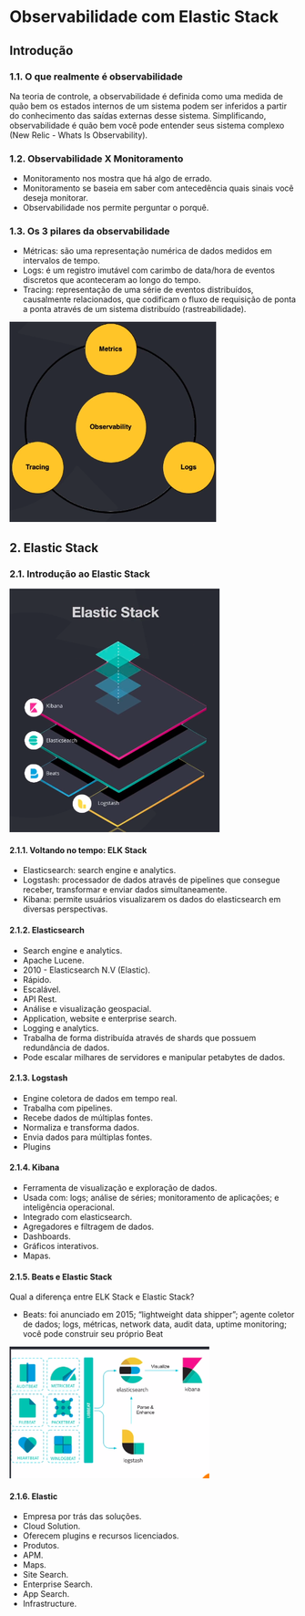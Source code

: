 # Observabilidade com Elastic Stack

## Introdução
### 1.1. O que realmente é observabilidade

Na teoria de controle, a observabilidade é definida como uma medida de quão bem os estados internos de um sistema podem 
ser inferidos a partir do conhecimento das saídas externas desse sistema. Simplificando, observabilidade é quão bem você 
pode entender seus sistema complexo (New Relic - Whats Is Observability).

### 1.2. Observabilidade X Monitoramento

* Monitoramento nos mostra que há algo de errado.
* Monitoramento se baseia em saber com antecedência quais sinais você deseja monitorar.
* Observabilidade nos permite perguntar o porquê.

### 1.3. Os 3 pilares da observabilidade

* Métricas: são uma representação numérica de dados medidos em intervalos de tempo.
* Logs: é um registro imutável com carimbo de data/hora de eventos discretos que aconteceram ao longo do tempo.
* Tracing: representação de uma série de eventos distribuídos, causalmente relacionados, que codificam o fluxo de 
requisição de ponta a ponta através de um sistema distribuído (rastreabilidade).

![](./.github/assets/observability_pillars.png)

## 2. Elastic Stack
### 2.1. Introdução ao Elastic Stack

![](./.github/assets/elastic_stack.png)

#### 2.1.1. Voltando no tempo: ELK Stack

* Elasticsearch: search engine e analytics.
* Logstash: processador de dados através de pipelines que consegue receber, transformar e enviar dados simultaneamente.
* Kibana: permite usuários visualizarem os dados do elasticsearch em diversas perspectivas.

#### 2.1.2. Elasticsearch

* Search engine e analytics.
* Apache Lucene.
* 2010 - Elasticsearch N.V (Elastic).
* Rápido.
* Escalável.
* API Rest.
* Análise e visualização geospacial.
* Application, website e enterprise search.
* Logging e analytics.
* Trabalha de forma distribuída através de shards que possuem redundância de dados.
* Pode escalar milhares de servidores e manipular petabytes de dados.

#### 2.1.3. Logstash

* Engine coletora de dados em tempo real.
* Trabalha com pipelines.
* Recebe dados de múltiplas fontes.
* Normaliza e transforma dados.
* Envia dados para múltiplas fontes.
* Plugins

#### 2.1.4. Kibana

* Ferramenta de visualização e exploração de dados.
* Usada com: logs; análise de séries; monitoramento de aplicações; e inteligência operacional.
* Integrado com elasticsearch.
* Agregadores e filtragem de dados.
* Dashboards.
* Gráficos interativos.
* Mapas.

#### 2.1.5. Beats e Elastic Stack
Qual a diferença entre ELK Stack e Elastic Stack? 

* Beats: foi anunciado em 2015; “lightweight data shipper”; agente coletor de dados; logs, métricas, network data, 
audit data, uptime monitoring; você pode construir seu próprio Beat

![](./.github/assets/beats.png)

#### 2.1.6. Elastic

* Empresa por trás das soluções.
* Cloud Solution.
* Oferecem plugins e recursos licenciados.
* Produtos.
* APM.
* Maps.
* Site Search.
* Enterprise Search.
* App Search.
* Infrastructure.
